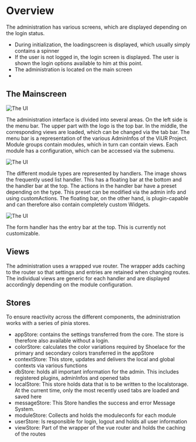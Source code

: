# Overview

The administration has various screens, which are displayed depending on the login status.

- During initialization, the loadingscreen is displayed, which usually simply contains a spinner
- If the user is not logged in, the login screen is displayed. The user is shown the login options available to him at this point.
- The administration is located on the main screen
- 
## The Mainscreen

![The UI](/images/admin.png)

The administration interface is divided into several areas. On the left side is the menu bar. The upper part with the logo is the top bar. In the middle, the corresponding views are loaded, which can be changed via the tab bar.
The menu bar is a representation of the various AdminInfos of the ViUR Project. Module groups contain modules, which in turn can contain views. Each module has a configuration, which can be accessed via the submenu.

![The UI](/images/listhandler.png)

The different module types are represented by handlers. The image shows the frequently used list handler. This has a floating bar at the bottom and the handler bar at the top. The actions in the handler bar have a preset depending on the type. This preset can be modified via the admin info and using customActions.
The floating bar, on the other hand, is plugin-capable and can therefore also contain completely custom Widgets.

![The UI](/images/formhandler.png)

The form handler has the entry bar at the top. This is currently not customizable.

## Views
The administration uses a wrapped vue router. The wrapper adds caching to the router so that settings and entries are retained when changing routes.
The individual views are generic for each handler and are displayed accordingly depending on the module configuration.

## Stores
To ensure reactivity across the different components, the administration works with a series of pinia stores.

- appStore: contains the settings transferred from the core. The store is therefore also available without a login.
- colorStore: calculates the color variations required by Shoelace for the primary and secondary colors transferred in the appStore
- contextStore: This store, updates and delivers the local and global contexts via various functions
- dbStore: holds all important information for the admin. This includes registered plugins, adminInfos and opened tabs
- localStore: This store holds data that is to be written to the localstorage. At the current time, only the most recently used tabs are loaded and saved here
- messageStore: This Store handles the success and error Message System.
- moduleStore: Collects and holds the moduleconfs for each module
- userStore: Is responsible for login, logout and holds all user information
- viewStore: Part of the wrapper of the vue router and holds the caching of the routes